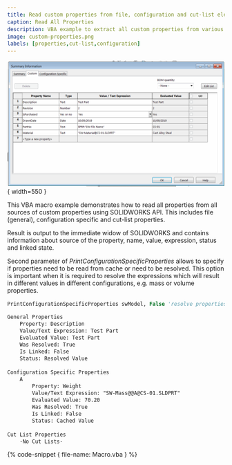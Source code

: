 ```yaml
---
title: Read custom properties from file, configuration and cut-list elements using SOLIDWORKS API
caption: Read All Properties
description: VBA example to extract all custom properties from various sources of the active document (general, configuration specific and cut-list) using SOLIDWORKS API
image: custom-properties.png
labels: [properties,cut-list,configuration]
---
```

![Custom properties of the file](custom-properties.png){ width=550 }

This VBA macro example demonstrates how to read all properties from all sources of custom properties using SOLIDWORKS API. This includes file (general), configuration specific and cut-list properties.

Result is output to the immediate widow of SOLIDWORKS and contains information about source of the property, name, value, expression, status and linked state.

Second parameter of *PrintConfigurationSpecificProperties* allows to specify if properties need to be read from cache or need to be resolved. This option is important when it is required to resolve the expressions which will result in different values in different configurations, e.g. mass or volume properties.

~~~ vb
PrintConfigurationSpecificProperties swModel, False 'resolve properties for the configuration
~~~

~~~
General Properties
    Property: Description
    Value/Text Expression: Test Part
    Evaluated Value: Test Part
    Was Resolved: True
    Is Linked: False
    Status: Resolved Value

Configuration Specific Properties
    A
        Property: Weight
        Value/Text Expression: "SW-Mass@@A@CS-01.SLDPRT"
        Evaluated Value: 70.20
        Was Resolved: True
        Is Linked: False
        Status: Cached Value

Cut List Properties
    -No Cut Lists-
~~~

{% code-snippet { file-name: Macro.vba } %}
